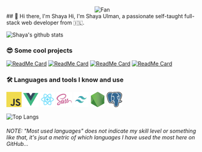 <div align="center">
  <img src="https://github.com/fnky/fnky/raw/fnky/img/fan-1.gif" alt="Fan" align="center">
</div>
## 👋 Hi there, I'm Shaya 
Hi, I'm Shaya Ulman, a passionate self-taught full-stack web developer from 🇮🇱.

![Shaya's github stats](https://github-readme-stats.vercel.app/api?username=shayaulman&theme=radical)

### 😎  Some cool projects
[![ReadMe Card](https://github-readme-stats.vercel.app/api/pin/?username=shayaulman&repo=kosher-code&theme=radical)](https://github.com/shayaulman/kosher-code)
[![ReadMe Card](https://github-readme-stats.vercel.app/api/pin/?username=shayaulman&repo=elevator-simulation&theme=radical)](https://github.com/shayaulman/elevator-simulation)
[![ReadMe Card](https://github-readme-stats.vercel.app/api/pin/?username=shayaulman&repo=The-Big-Bug&theme=radical)](https://github.com/shayaulman/The-Big-Bug)
[![ReadMe Card](https://github-readme-stats.vercel.app/api/pin/?username=shayaulman&repo=bill-calculator&theme=radical)](https://github.com/shayaulman/bill-calculator)

### 🛠  Languages and tools I know and use
<code><img height="40" src="https://raw.githubusercontent.com/github/explore/80688e429a7d4ef2fca1e82350fe8e3517d3494d/topics/javascript/javascript.png"></code>
<code><img height="40" src="https://raw.githubusercontent.com/github/explore/80688e429a7d4ef2fca1e82350fe8e3517d3494d/topics/vue/vue.png"></code>
<code><img height="40" src="https://raw.githubusercontent.com/github/explore/80688e429a7d4ef2fca1e82350fe8e3517d3494d/topics/react/react.png"></code>
<code><img height="40" src="https://raw.githubusercontent.com/github/explore/80688e429a7d4ef2fca1e82350fe8e3517d3494d/topics/sass/sass.png"></code>
<code><img height="40" src="https://raw.githubusercontent.com/github/explore/80688e429a7d4ef2fca1e82350fe8e3517d3494d/topics/tailwind/tailwind.png"></code>
<code><img height="40" src="https://raw.githubusercontent.com/github/explore/80688e429a7d4ef2fca1e82350fe8e3517d3494d/topics/nodejs/nodejs.png"></code>
<code><img height="40" src="https://raw.githubusercontent.com/github/explore/80688e429a7d4ef2fca1e82350fe8e3517d3494d/topics/postgresql/postgresql.png"></code>

![Top Langs](https://github-readme-stats.vercel.app/api/top-langs/?username=shayaulman&theme=radical&layout=compact)

###### NOTE: "Most used languages" does not indicate my skill level or something like that, it's jsut a metric of which languages I have used the most here on GitHub...

